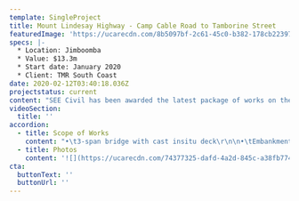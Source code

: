 ```yaml
---
template: SingleProject
title: Mount Lindesay Highway - Camp Cable Road to Tamborine Street
featuredImage: 'https://ucarecdn.com/8b5097bf-2c61-45c0-b382-178cb22397af/'
specs: |-
  * Location: Jimboomba
  * Value: $13.3m
  * Start date: January 2020
  * Client: TMR South Coast
date: 2020-02-12T03:40:18.036Z
projectstatus: current
content: "SEE Civil has been awarded the latest package of works on the Mount Lindesay Highway with the Department of Transport and Main Roads (TMR). \r\n\n\rSEE Civil started construction in January 2020 on the duplication of the existing Mount Lindesay Highway in Jimboomba between Camp Cable Road and the Tamborine/Johanna Street intersection. SEE Civil have won three of the four projects along the Mount Lindesay Highway since TMR announced funding in late 2016 for the Mount Lindesay Highway upgrades between Jimboomba and North Maclean.\r\n\n\rThis project will see a duplication of the existing Mt Lindesay Highway in Jimboomba between Camp Cable Road and Johanna Street to create flood immunity by constructing a new northbound alignment 3m higher than the existing road alignment. \r\n\n\rSEE Civil remains passionate and committed to providing local benefit opportunities to the project’s region through support of the local communities and businesses as previously demonstrated during our delivery of the last two packages."
videoSection:
  title: ''
accordion:
  - title: Scope of Works
    content: "•\t3-span bridge with cast insitu deck\r\n\n•\tEmbankment construction\r\n\n•\tPavement construction (unbound, bound PMFB and Asphalt)\r\n\n•\tModification of existing signals\r\n\n•\tStreet lighting\r\n\n•\tFencing \r\n\n•\tStormwater \r\n\n•\tExcavation"
  - title: Photos
    content: '![](https://ucarecdn.com/74377325-dafd-4a2d-845c-a38fb7748fcc/)'
cta:
  buttonText: ''
  buttonUrl: ''
---
```


